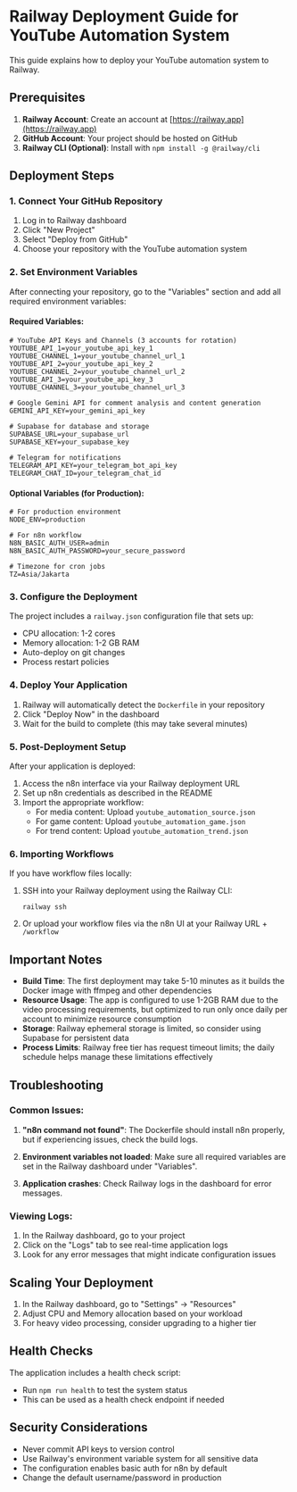 # Railway Deployment Guide for YouTube Automation System

This guide explains how to deploy your YouTube automation system to Railway.

## Prerequisites

1. **Railway Account**: Create an account at [https://railway.app](https://railway.app)
2. **GitHub Account**: Your project should be hosted on GitHub
3. **Railway CLI (Optional)**: Install with `npm install -g @railway/cli`

## Deployment Steps

### 1. Connect Your GitHub Repository

1. Log in to Railway dashboard
2. Click "New Project"
3. Select "Deploy from GitHub"
4. Choose your repository with the YouTube automation system

### 2. Set Environment Variables

After connecting your repository, go to the "Variables" section and add all required environment variables:

#### Required Variables:
```
# YouTube API Keys and Channels (3 accounts for rotation)
YOUTUBE_API_1=your_youtube_api_key_1
YOUTUBE_CHANNEL_1=your_youtube_channel_url_1
YOUTUBE_API_2=your_youtube_api_key_2
YOUTUBE_CHANNEL_2=your_youtube_channel_url_2
YOUTUBE_API_3=your_youtube_api_key_3
YOUTUBE_CHANNEL_3=your_youtube_channel_url_3

# Google Gemini API for comment analysis and content generation
GEMINI_API_KEY=your_gemini_api_key

# Supabase for database and storage
SUPABASE_URL=your_supabase_url
SUPABASE_KEY=your_supabase_key

# Telegram for notifications
TELEGRAM_API_KEY=your_telegram_bot_api_key
TELEGRAM_CHAT_ID=your_telegram_chat_id
```

#### Optional Variables (for Production):
```
# For production environment
NODE_ENV=production

# For n8n workflow
N8N_BASIC_AUTH_USER=admin
N8N_BASIC_AUTH_PASSWORD=your_secure_password

# Timezone for cron jobs
TZ=Asia/Jakarta
```

### 3. Configure the Deployment

The project includes a `railway.json` configuration file that sets up:
- CPU allocation: 1-2 cores
- Memory allocation: 1-2 GB RAM
- Auto-deploy on git changes
- Process restart policies

### 4. Deploy Your Application

1. Railway will automatically detect the `Dockerfile` in your repository
2. Click "Deploy Now" in the dashboard
3. Wait for the build to complete (this may take several minutes)

### 5. Post-Deployment Setup

After your application is deployed:

1. Access the n8n interface via your Railway deployment URL
2. Set up n8n credentials as described in the README
3. Import the appropriate workflow:
   - For media content: Upload `youtube_automation_source.json`
   - For game content: Upload `youtube_automation_game.json`
   - For trend content: Upload `youtube_automation_trend.json`

### 6. Importing Workflows

If you have workflow files locally:

1. SSH into your Railway deployment using the Railway CLI:
   ```
   railway ssh
   ```

2. Or upload your workflow files via the n8n UI at your Railway URL + `/workflow`

## Important Notes

- **Build Time**: The first deployment may take 5-10 minutes as it builds the Docker image with ffmpeg and other dependencies
- **Resource Usage**: The app is configured to use 1-2GB RAM due to the video processing requirements, but optimized to run only once daily per account to minimize resource consumption
- **Storage**: Railway ephemeral storage is limited, so consider using Supabase for persistent data
- **Process Limits**: Railway free tier has request timeout limits; the daily schedule helps manage these limitations effectively

## Troubleshooting

### Common Issues:

1. **"n8n command not found"**: The Dockerfile should install n8n properly, but if experiencing issues, check the build logs.

2. **Environment variables not loaded**: Make sure all required variables are set in the Railway dashboard under "Variables".

3. **Application crashes**: Check Railway logs in the dashboard for error messages.

### Viewing Logs:

1. In the Railway dashboard, go to your project
2. Click on the "Logs" tab to see real-time application logs
3. Look for any error messages that might indicate configuration issues

## Scaling Your Deployment

1. In the Railway dashboard, go to "Settings" → "Resources"
2. Adjust CPU and Memory allocation based on your workload
3. For heavy video processing, consider upgrading to a higher tier

## Health Checks

The application includes a health check script:
- Run `npm run health` to test the system status
- This can be used as a health check endpoint if needed

## Security Considerations

- Never commit API keys to version control
- Use Railway's environment variable system for all sensitive data
- The configuration enables basic auth for n8n by default
- Change the default username/password in production
